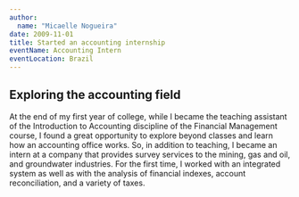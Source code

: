 ```yaml
---
author:
  name: "Micaelle Nogueira"
date: 2009-11-01
title: Started an accounting internship
eventName: Accounting Intern 
eventLocation: Brazil
---
```


## Exploring the accounting field

At the end of my first year of college, while I became the teaching assistant of the Introduction to Accounting discipline of the Financial Management course, I found a great opportunity to explore beyond classes and learn how an accounting office works. So, in addition to teaching, I became an intern at a company that provides survey services to the mining, gas and oil, and groundwater industries. For the first time, I worked with an integrated system as well as with the analysis of financial indexes, account reconciliation, and a variety of taxes.